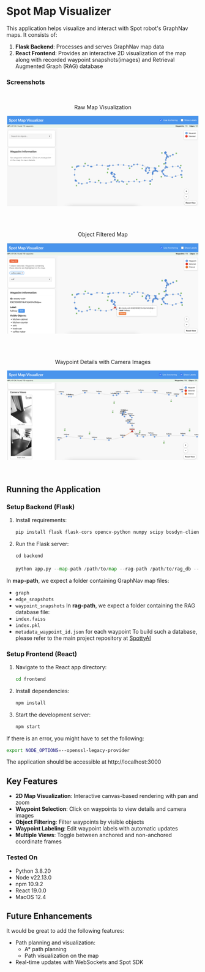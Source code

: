 # Spot Map Visualizer

This application helps visualize and interact with Spot robot's GraphNav maps. It consists of:

1. **Flask Backend**: Processes and serves GraphNav map data
2. **React Frontend**: Provides an interactive 2D visualization of the map along with recorded waypoint snapshots(images) and Retrieval Augmented Graph (RAG) database
### Screenshots
<br />
<p align="center"> Raw Map Visualization</p>
<p align="center">
  <img src="static/raw_map.png" width="500" title="Raw Map">
</p>
<br/>
<br />
<p align="center"> Object Filtered Map </p>
<p align="center">
  <img src="static/object_filtered.png" width="500" title="Object Filtered">
</p>
<br />
<br />
<p align="center" >Waypoint Details with Camera Images </p>

<p align="center">
  <img src="static/camera_views_graph.png" width="500" title="Camera Views">
</p>
<br />

## Running the Application

### Setup Backend (Flask)

1. Install requirements:
   ```python
   pip install flask flask-cors opencv-python numpy scipy bosdyn-client pillow
   ```

2. Run the Flask server:

   ```python
   cd backend

   python app.py --map-path /path/to/map --rag-path /path/to/rag_db --port 5000
   ```
In **map-path**, we expect a folder containing GraphNav map files:
- `graph`
- `edge_snapshots`
- `waypoint_snapshots`
In **rag-path**, we expect a folder containing the RAG database file:
- `index.faiss`
- `index.pkl`
- `metadata_waypoint_id.json` for each waypoint
To build such a database, please refer to the main project repository at [SpottyAI](https://github.com/vocdex/SpottyAI)


### Setup Frontend (React)

1. Navigate to the React app directory:
   ```bash
   cd frontend
   ```

2. Install dependencies:
   ```bash
   npm install
   ```

3. Start the development server:
   ```bash
   npm start
   ```
If there is an error, you might have to set the following:
```bash
export NODE_OPTIONS=--openssl-legacy-provider
```

The application should be accessible at http://localhost:3000

## Key Features

- **2D Map Visualization**: Interactive canvas-based rendering with pan and zoom
- **Waypoint Selection**: Click on waypoints to view details and camera images
- **Object Filtering**: Filter waypoints by visible objects
- **Waypoint Labeling**: Edit waypoint labels with automatic updates
- **Multiple Views**: Toggle between anchored and non-anchored coordinate frames

### Tested On
- Python 3.8.20
- Node v22.13.0
- npm 10.9.2
- React 19.0.0
- MacOS 12.4


## Future Enhancements
It would be great to add the following features:
- Path planning and visualization:
  - A* path planning
  - Path visualization on the map
- Real-time updates with WebSockets and Spot SDK
